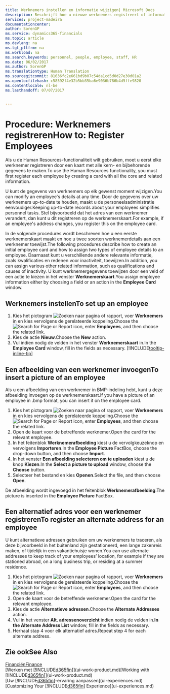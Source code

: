 ```yaml
---
title: Werknemers instellen en informatie wijzigen| Microsoft Docs
description: Beschrijft hoe u nieuwe werknemers registreert of informatie voor bestaande werknemers bewerkt.
services: project-madeira
documentationcenter: 
author: SorenGP
ms.service: dynamics365-financials
ms.topic: article
ms.devlang: na
ms.tgt_pltfrm: na
ms.workload: na
ms.search.keywords: personnel, people, employee, staff, HR
ms.date: 06/02/2017
ms.author: SorenGP
ms.translationtype: Human Translation
ms.sourcegitcommit: 81636fc2e661bd9b07c54da1cd5d0d27e30d01a2
ms.openlocfilehash: c58592f4e32b5bb35ba6e9036b786b4d5ffe9820
ms.contentlocale: nl-be
ms.lasthandoff: 07/07/2017


---
```

# <a name="how-to-register-employees"></a><span data-ttu-id="b0691-103">Procedure: Werknemers registreren</span><span class="sxs-lookup"><span data-stu-id="b0691-103">How to: Register Employees</span></span>
<span data-ttu-id="b0691-104">Als u de Human Resources-functionaliteit wilt gebruiken, moet u eerst elke werknemer registreren door een kaart met alle kern- en bijbehorende gegevens te maken.</span><span class="sxs-lookup"><span data-stu-id="b0691-104">To use the Human Resources functionality, you must first register each employee by creating a card with all the core and related information.</span></span>

<span data-ttu-id="b0691-105">U kunt de gegevens van werknemers op elk gewenst moment wijzigen.</span><span class="sxs-lookup"><span data-stu-id="b0691-105">You can modify an employee's details at any time.</span></span> <span data-ttu-id="b0691-106">Door de gegevens over uw werknemers up-to-date te houden, maakt u de personeelsadministratie eenvoudiger.</span><span class="sxs-lookup"><span data-stu-id="b0691-106">Keeping up-to-date records about your employees simplifies personnel tasks.</span></span> <span data-ttu-id="b0691-107">Stel bijvoorbeeld dat het adres van een werknemer verandert, dan kunt u dit registreren op de werknemerskaart.</span><span class="sxs-lookup"><span data-stu-id="b0691-107">For example, if an employee's address changes, you register this on the employee card.</span></span>

<span data-ttu-id="b0691-108">In de volgende procedures wordt beschreven hoe u een eerste werknemerskaart maakt en hoe u twee soorten werknemerdetails aan een werknemer toewijst.</span><span class="sxs-lookup"><span data-stu-id="b0691-108">The following procedures describe how to create an initial employee card and how to assign two types of employee details to an employee.</span></span> <span data-ttu-id="b0691-109">Daarnaast kunt u verschillende andere relevante informatie, zoals kwalificaties en redenen voor inactiviteit, toewijzen.</span><span class="sxs-lookup"><span data-stu-id="b0691-109">In addition, you can assign various other related information, such as qualifications and causes of inactivity.</span></span> <span data-ttu-id="b0691-110">U kunt werknemergegevens toewijzen door een veld of een actie te kiezen in het venster **Werknemerskaart**.</span><span class="sxs-lookup"><span data-stu-id="b0691-110">You assign employee information either by choosing a field or an action in the **Employee Card** window.</span></span>

## <a name="to-set-up-an-employee"></a><span data-ttu-id="b0691-111">Werknemers instellen</span><span class="sxs-lookup"><span data-stu-id="b0691-111">To set up an employee</span></span>
1. <span data-ttu-id="b0691-112">Kies het pictogram ![Zoeken naar pagina of rapport](media/ui-search/search_small.png "pictogram Zoeken naar pagina of rapport"), voer **Werknemers** in en kies vervolgens de gerelateerde koppeling.</span><span class="sxs-lookup"><span data-stu-id="b0691-112">Choose the ![Search for Page or Report](media/ui-search/search_small.png "Search for Page or Report icon") icon, enter **Employees**, and then choose the related link.</span></span>
2. <span data-ttu-id="b0691-113">Kies de actie **Nieuw**.</span><span class="sxs-lookup"><span data-stu-id="b0691-113">Choose the **New** action.</span></span>
3. <span data-ttu-id="b0691-114">Vul indien nodig de velden in het venster **Werknemerskaart** in.</span><span class="sxs-lookup"><span data-stu-id="b0691-114">In the **Employee Card** window, fill in the fields as necessary.</span></span> [!INCLUDE[tooltip-inline-tip](includes/tooltip-inline-tip_md.md)]

## <a name="to-insert-a-picture-of-an-employee"></a><span data-ttu-id="b0691-115">Een afbeelding van een werknemer invoegen</span><span class="sxs-lookup"><span data-stu-id="b0691-115">To insert a picture of an employee</span></span>
<span data-ttu-id="b0691-116">Als u een afbeelding van een werknemer in BMP-indeling hebt, kunt u deze afbeelding invoegen op de werknemerskaart.</span><span class="sxs-lookup"><span data-stu-id="b0691-116">If you have a picture of an employee in .bmp format, you can insert it on the employee card.</span></span>

1. <span data-ttu-id="b0691-117">Kies het pictogram ![Zoeken naar pagina of rapport](media/ui-search/search_small.png "pictogram Zoeken naar pagina of rapport"), voer **Werknemers** in en kies vervolgens de gerelateerde koppeling.</span><span class="sxs-lookup"><span data-stu-id="b0691-117">Choose the ![Search for Page or Report](media/ui-search/search_small.png "Search for Page or Report icon") icon, enter **Employees**, and then choose the related link.</span></span>
2. <span data-ttu-id="b0691-118">Open de kaart voor de betreffende werknemer.</span><span class="sxs-lookup"><span data-stu-id="b0691-118">Open the card for the relevant employee.</span></span>
3. <span data-ttu-id="b0691-119">In het feitenblok **Werknemerafbeelding** kiest u de vervolgkeuzeknop en vervolgens **Importeren**.</span><span class="sxs-lookup"><span data-stu-id="b0691-119">In the **Employee Picture** FactBox, choose the drop-down button, and then choose **Import**.</span></span>
4. <span data-ttu-id="b0691-120">In het venster **Een afbeelding selecteren om te uploaden** kiest u de knop **Kiezen**.</span><span class="sxs-lookup"><span data-stu-id="b0691-120">In the **Select a picture to upload** window, choose the **Choose** button.</span></span>
5. <span data-ttu-id="b0691-121">Selecteer het bestand en kies **Openen**.</span><span class="sxs-lookup"><span data-stu-id="b0691-121">Select the file, and then choose **Open**.</span></span>

<span data-ttu-id="b0691-122">De afbeelding wordt ingevoegd in het feitenblok **Werknemerafbeelding**.</span><span class="sxs-lookup"><span data-stu-id="b0691-122">The picture is inserted in the **Employee Picture** FactBox.</span></span>

## <a name="to-register-an-alternate-address-for-an-employee"></a><span data-ttu-id="b0691-123">Een alternatief adres voor een werknemer registreren</span><span class="sxs-lookup"><span data-stu-id="b0691-123">To register an alternate address for an employee</span></span>
<span data-ttu-id="b0691-124">U kunt alternatieve adressen gebruiken om uw werknemers te traceren, als deze bijvoorbeeld in het buitenland zijn gestationeerd, een lange zakenreis maken, of tijdelijk in een vakantiehuisje wonen.</span><span class="sxs-lookup"><span data-stu-id="b0691-124">You can use alternate addresses to keep track of your employees’ location, for example if they are stationed abroad, on a long business trip, or residing at a summer residence.</span></span>

1. <span data-ttu-id="b0691-125">Kies het pictogram ![Zoeken naar pagina of rapport](media/ui-search/search_small.png "pictogram Zoeken naar pagina of rapport"), voer **Werknemers** in en kies vervolgens de gerelateerde koppeling.</span><span class="sxs-lookup"><span data-stu-id="b0691-125">Choose the ![Search for Page or Report](media/ui-search/search_small.png "Search for Page or Report icon") icon, enter **Employees**, and then choose the related link.</span></span>
2. <span data-ttu-id="b0691-126">Open de kaart voor de betreffende werknemer.</span><span class="sxs-lookup"><span data-stu-id="b0691-126">Open the card for the relevant employee.</span></span>
3. <span data-ttu-id="b0691-127">Kies de actie **Alternatieve adressen**.</span><span class="sxs-lookup"><span data-stu-id="b0691-127">Choose the **Alternate Addresses** action.</span></span>
4. <span data-ttu-id="b0691-128">Vul in het venster **Alt. adressenoverzicht** indien nodig de velden in.</span><span class="sxs-lookup"><span data-stu-id="b0691-128">**In the Alternate Address List** window, fill in the fields as necessary.</span></span>
5. <span data-ttu-id="b0691-129">Herhaal stap 4 voor elk alternatief adres.</span><span class="sxs-lookup"><span data-stu-id="b0691-129">Repeat step 4 for each alternate address.</span></span>

## <a name="see-also"></a><span data-ttu-id="b0691-130">Zie ook</span><span class="sxs-lookup"><span data-stu-id="b0691-130">See Also</span></span>
[<span data-ttu-id="b0691-131">Financiën</span><span class="sxs-lookup"><span data-stu-id="b0691-131">Finance</span></span>](finance.md)  
<span data-ttu-id="b0691-132">[Werken met [!INCLUDE[d365fin](includes/d365fin_md.md)]](ui-work-product.md)</span><span class="sxs-lookup"><span data-stu-id="b0691-132">[Working with [!INCLUDE[d365fin](includes/d365fin_md.md)]](ui-work-product.md)</span></span>  
<span data-ttu-id="b0691-133">[Uw [!INCLUDE[d365fin](includes/d365fin_md.md)]-ervaring aanpassen](ui-experiences.md)</span><span class="sxs-lookup"><span data-stu-id="b0691-133">[Customizing Your [!INCLUDE[d365fin](includes/d365fin_md.md)] Experience](ui-experiences.md)</span></span>

